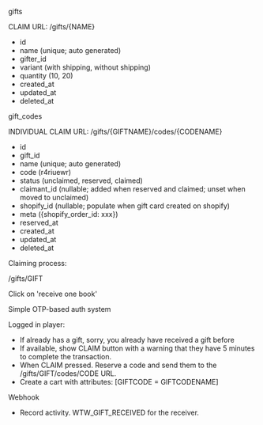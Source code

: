gifts

CLAIM URL: /gifts/{NAME}

- id
- name (unique; auto generated)
- gifter_id
- variant (with shipping, without shipping)
- quantity (10, 20)
- created_at
- updated_at
- deleted_at

gift_codes

INDIVIDUAL CLAIM URL: /gifts/{GIFTNAME}/codes/{CODENAME}

- id
- gift_id
- name (unique; auto generated)
- code (r4riuewr)
- status (unclaimed, reserved, claimed)
- claimant_id (nullable; added when reserved and claimed; unset when moved to unclaimed)
- shopify_id (nullable; populate when gift card created on shopify)
- meta ({shopify_order_id: xxx})
- reserved_at
- created_at
- updated_at
- deleted_at

Claiming process:

/gifts/GIFT

Click on 'receive one book'

Simple OTP-based auth system

Logged in player:

- If already has a gift, sorry, you already have received a gift before
- If available, show CLAIM button with a warning that they have 5 minutes to complete the transaction.
- When CLAIM pressed. Reserve a code and send them to the /gifts/GIFT/codes/CODE URL.
- Create a cart with attributes: [GIFTCODE = GIFTCODENAME]

Webhook

- Record activity. WTW_GIFT_RECEIVED for the receiver.
